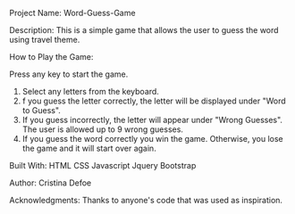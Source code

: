 Project Name: Word-Guess-Game

Description: This is a simple game that allows the user to guess the word using travel theme.

How to Play the Game:

Press any key to start the game.
1. Select any letters from the keyboard.
2. f you guess the letter correctly, the letter will be displayed under "Word to Guess".
3. If you guess incorrectly, the letter will appear under "Wrong Guesses". The user is allowed up to 9 wrong guesses.
4. If you guess the word correctly you win the game. Otherwise, you lose the game and it will start over again.

Built With: 
HTML 
CSS 
Javascript 
Jquery 
Bootstrap

Author: Cristina Defoe

Acknowledgments: Thanks to anyone's code that was used as inspiration.
